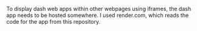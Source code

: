 To display dash web apps within other webpages using iframes, the dash app needs to be hosted somewhere. I used render.com, which reads the code for the app from this repository.
